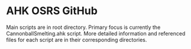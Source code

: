 # AHK OSRS GitHub
Main scripts are in root directory. Primary focus is currently the CannonballSmelting.ahk script.
More detailed information and referenced files for each script are in their corresponding directories.
